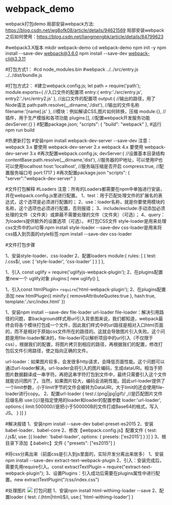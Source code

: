 # webpack_demo
webpack打包demo
局部安装webpack方法: https://blog.csdn.net/wg8ofk08/article/details/94621569
局部安装webpack之后如何使用：https://blog.csdn.net/liangmengbk/article/details/84799623





#webpack3.X版本
mkdir webpack-demo
cd webpack-demo
npm init -y
npm install --save-dev webpack@3.6.0
npm install --save-dev webpack-cli@3.3.11

#打包方式1：
#cd node_modules\.bin
#webpack ../../src/entry.js ../../dist/bundle.js

#打包方式2：
#建立webpack.config.js;
let path = require('path');
module.exports={
    //入口文件的配置项
    entry:{
        entry:'./src/entry.js',
        entry2:'./src/entry2.js'
    },
    //出口文件的配置项
    output:{
        //输出的路径，用了Node语法
        path:path.resolve(__dirname,'./dist'),
        //输出的文件名称
        filename:'[name].js'
    },
    //模块：例如解读CSS,图片如何转换，压缩
    module:{},
    //插件，用于生产模版和各项功能
    plugins:[],
    //配置webpack开发服务功能
    devServer:{}
}
#配置package.json;
 "scripts": {
    "build": "webpack"
  },
#运行npm run build


#热更新打包
#安装npm install webpack-dev-server --save-dev
注意：
webpack 3.x 要使用 webpack-dev-server 2.x
webpack 4.x 要使用 webpack-dev-server 3.x
#再次配置webpack.config.js;
devServer:{
    //设置基本目录结构
    contentBase:path.resolve(__dirname,'dist'),
    //服务器的IP地址，可以使用IP也可以使用localhost
    host:'localhost',
    //服务端压缩是否开启
    compress:true,
    //配置服务端口号
    port:1717
}
#再次配置package.json
"scripts": {
    "server":"webpack-dev-server"
 }

#文件打包解释
#Loaders
注意：所有的Loaders都需要在npm中单独进行安装，并在webpack.config.js里进行配置。
1、test：用于匹配处理文件的扩展名的表达式，这个选项是必须进行配置的；
2、use：loader名称，就是你要使用模块的名称，这个选项也必须进行配置，否则报错；
3、include/exclude:手动添加必须处理的文件（文件夹）或屏蔽不需要处理的文件（文件夹）（可选）；
4、query：为loaders提供额外的设置选项（可选）。
#打包CSS文件
style-loader是用来处理css文件中的url()等:npm install style-loader --save-dev
css-loader是用来将css插入到页面的style标签:npm install --save-dev css-loader

#文件打包步骤
<!-- css -->
1、安装style-loader、css-loader
2、配置loaders
    module:{
          rules: [
              {
                test: /\.css$/,
                use: [ 'style-loader', 'css-loader' ]
              }
          ]
      },
<!-- js -->
1、引入 const uglify = require('uglifyjs-webpack-plugin');
2、在plugins配置里new一个 uglify对象
    plugins:[
        new uglify()
    ],
<!-- html -->
1、引入const htmlPlugin= `require`('html-webpack-plugin');
2、在plugins配置添加
    new htmlPlugin({
        minify:{
            removeAttributeQuotes:true
        },
        hash:true,
        template:'./src/index.html'
    })
<!-- 图片处理 -->
1、安装npm install --save-dev file-loader url-loader
  file-loader：解决引用路径的问题，拿background样式用url引入背景图来说，我们都知道，webpack最终会将各个模块打包成一个文件，因此我们样式中的url路径是相对入口html页面的，而不是相对于原始css文件所在的路径的。这就会导致图片引入失败。这个问题是用file-loader解决的，file-loader可以解析项目中的url引入（不仅限于css），根据我们的配置，将图片拷贝到相应的路径，再根据我们的配置，修改打包后文件引用路径，使之指向正确的文件。

  url-loader：如果图片较多，会发很多http请求，会降低页面性能。这个问题可以通过url-loader解决。url-loader会将引入的图片编码，生成dataURl。相当于把图片数据翻译成一串字符。再把这串字符打包到文件中，最终只需要引入这个文件就能访问图片了。当然，如果图片较大，编码会消耗性能。因此url-loader提供了一个limit参数，小于limit字节的文件会被转为DataURl，大于limit的还会使用file-loader进行copy。
2、配置url-loader
  {
    test:/\.(png|jpg|gif)/ ,//是匹配图片文件后缀名称
      use:[{//是指定使用的loader和loader的配置参数
        loader:'url-loader',
        options:{
            limit:500000//是把小于500000B的文件打成Base64的格式，写入JS。
        }
    }]
  }

  #解决报错
  1、安装npm install --save-dev babel-preset-es2015
  2、安装babel-loader、babel-core
  2、修改【webpack.config.js】配置文件
   {
    test: /\.js$/,
    use: [{
      loader: 'babel-loader',
      options: {
          presets: ['es2015']
      }
    }]
  }
  3、根目录下添加【.babelrc】文件
  {
    "presets": ["es2015"]
  }

#将css分离出来（前面css是引入到js里面的，实际开发分离出来居多）
1、安装npm install --save-dev extract-text-webpack-plugin
2、引入：安装完成后，需要先用require引入。const extractTextPlugin = require("extract-text-webpack-plugin");
3、设置Plugins：引入成功后需要在plugins属性中进行配置。new extractTextPlugin("/css/index.css")

#处理图片 <img src="images/timg.jpg" /> 打包问题
1、安装npm install html-withimg-loader --save
2、配置loader
{
    test: /\.(htm|html)$/i,
     use:[ 'html-withimg-loader'] 
}
